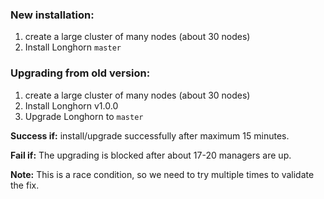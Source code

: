 ### New installation:
1. create a large cluster of many nodes (about 30 nodes)
1. Install Longhorn `master`

### Upgrading from old version:
1. create a large cluster of many nodes (about 30 nodes)
1. Install Longhorn v1.0.0
1. Upgrade Longhorn to `master`

**Success if:** install/upgrade successfully after maximum 15 minutes. 

**Fail if:** The upgrading is blocked after about 17-20 managers are up.

**Note:** This is a race condition, so we need to try multiple times to validate the fix.
